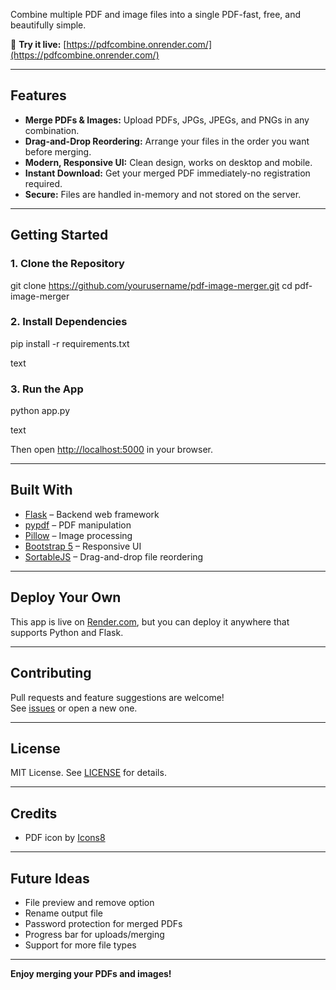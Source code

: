 Combine multiple PDF and image files into a single PDF-fast, free, and beautifully simple.

🌟 **Try it live:** [https://pdfcombine.onrender.com/](https://pdfcombine.onrender.com/)

---

## Features

- **Merge PDFs & Images:** Upload PDFs, JPGs, JPEGs, and PNGs in any combination.
- **Drag-and-Drop Reordering:** Arrange your files in the order you want before merging.
- **Modern, Responsive UI:** Clean design, works on desktop and mobile.
- **Instant Download:** Get your merged PDF immediately-no registration required.
- **Secure:** Files are handled in-memory and not stored on the server.

---

## Getting Started

### 1. Clone the Repository
git clone https://github.com/yourusername/pdf-image-merger.git
cd pdf-image-merger

### 2. Install Dependencies

pip install -r requirements.txt

text

### 3. Run the App

python app.py

text

Then open [http://localhost:5000](http://localhost:5000) in your browser.

---

## Built With

- [Flask](https://flask.palletsprojects.com/) – Backend web framework
- [pypdf](https://pypdf.readthedocs.io/) – PDF manipulation
- [Pillow](https://python-pillow.org/) – Image processing
- [Bootstrap 5](https://getbootstrap.com/) – Responsive UI
- [SortableJS](https://sortablejs.github.io/Sortable/) – Drag-and-drop file reordering

---

## Deploy Your Own

This app is live on [Render.com](https://render.com/), but you can deploy it anywhere that supports Python and Flask.

---

## Contributing

Pull requests and feature suggestions are welcome!  
See [issues](https://github.com/datasamdev/pdf-image-merger/issues) or open a new one.

---

## License

MIT License. See [LICENSE](LICENSE) for details.

---

## Credits

- PDF icon by [Icons8](https://icons8.com/icons/set/pdf)

---

## Future Ideas

- File preview and remove option
- Rename output file
- Password protection for merged PDFs
- Progress bar for uploads/merging
- Support for more file types

---

**Enjoy merging your PDFs and images!**
